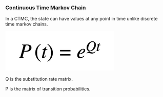 ### Continuous Time Markov Chain

In a CTMC, the state can have values at any point in time unlike discrete time markov chains. 

<img src="img/markov_chain.png" />

Q is the substitution rate matrix.

P is the matrix of transition probabilities.
